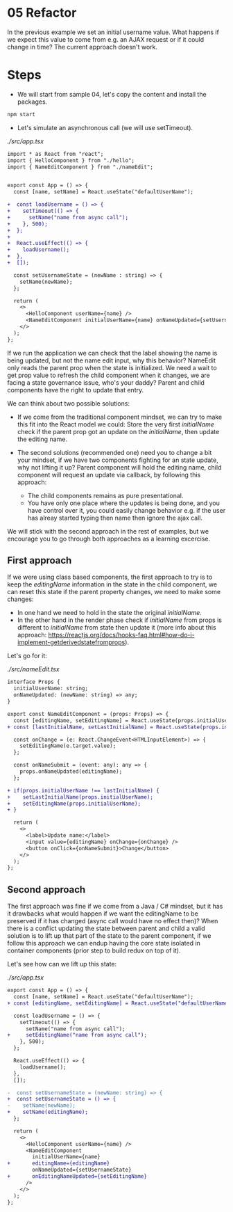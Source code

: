 # 05 Refactor

In the previous example we set an initial username value. What happens if we expect this value to come from e.g. an AJAX request or if it could change in time? The current approach doesn't work.

# Steps

- We will start from sample 04, let's copy the content and install the packages.

```bash
npm start
```

- Let's simulate an asynchronous call (we will use setTimeout).

_./src/app.tsx_

```diff
import * as React from "react";
import { HelloComponent } from "./hello";
import { NameEditComponent } from "./nameEdit";


export const App = () => {
  const [name, setName] = React.useState("defaultUserName");

+  const loadUsername = () => {
+    setTimeout(() => {
+      setName("name from async call");
+    }, 500);
+  };
+
+  React.useEffect(() => {
+    loadUsername();
+  },
+  []);

  const setUsernameState = (newName : string) => {
    setName(newName);
  };

  return (
    <>
      <HelloComponent userName={name} />
      <NameEditComponent initialUserName={name} onNameUpdated={setUsernameState} />
    </>
  );
};
```

If we run the application we can check that the label showing the name is being updated, but not
the name edit input, why this behavior? NameEdit only reads the parent prop when the state is initialized.
We need a wait to get prop value to refresh the child component when it changes, we are facing a state governance
issue, who's your daddy? Parent and child components have the right to update that entry.

We can think about two possible solutions:

- If we come from the traditional component mindset, we can try to make this fit into the React model we could: Store the very first _initialName_ check if the parent prop got an update on the _initialName_, then update the editing name.

- The second solutions (recommended one) need you to change a bit your mindset, if we have two components fighting
  for an state update, why not lifting it up? Parent component will hold the editing name, child component will
  request an update via callback, by following this approach:

  - The child components remains as pure presentational.
  - You have only one place where the updates is being done, and you have control over it, you could easily change behavior
    e.g. if the user has alreay started typing then name then ignore the ajax call.

We will stick with the second approach in the rest of examples, but we encourage you to go through both approaches as
a learning excercise.

## First approach

If we were using class based components, the first approach to try is to keep the _editingName_
information in the state in the child component, we can reset this state if the parent property changes, we need to make some changes:

- In one hand we need to hold in the state the original _initialName_.
- In the other hand in the render phase check if _initialName_ from props is different
  to _initialName_ from state then update it (more info about this approach: https://reactjs.org/docs/hooks-faq.html#how-do-i-implement-getderivedstatefromprops).

Let's go for it:

_./src/nameEdit.tsx_

```diff
interface Props {
  initialUserName: string;
  onNameUpdated: (newName: string) => any;
}

export const NameEditComponent = (props: Props) => {
  const [editingName, setEditingName] = React.useState(props.initialUserName);
+ const [lastInitialName, setLastInitialName] = React.useState(props.initialUserName);

  const onChange = (e: React.ChangeEvent<HTMLInputElement>) => {
    setEditingName(e.target.value);
  };

  const onNameSubmit = (event: any): any => {
    props.onNameUpdated(editingName);
  };

+ if(props.initialUserName !== lastInitialName) {
+    setLastInitialName(props.initialUserName);
+    setEditingName(props.initialUserName);
+ }

  return (
    <>
      <label>Update name:</label>
      <input value={editingName} onChange={onChange} />
      <button onClick={onNameSubmit}>Change</button>
    </>
  );
};
```

## Second approach

The first approach was fine if we come from a Java / C# mindset, but it has it drawbacks
what would happen if we want the editingName to be preserved if it has changed (async call
would have no effect then)? When there is a conflict updating the state between parent and child
a valid solution is to lift up that part of the state to the parent component, if we follow
this approach we can endup having the core state isolated in container components (prior step
to build redux on top of it).

Let's see how can we lift up this state:

_./src/app.tsx_

```diff
export const App = () => {
  const [name, setName] = React.useState("defaultUserName");
+ const [editingName, setEditingName] = React.useState("defaultUserName");

  const loadUsername = () => {
    setTimeout(() => {
      setName("name from async call");
+     setEditingName("name from async call");
    }, 500);
  };

  React.useEffect(() => {
    loadUsername();
  },
  []);

-  const setUsernameState = (newName: string) => {
+  const setUsernameState = () => {
-    setName(newName);
+    setName(editingName);
  };

  return (
    <>
      <HelloComponent userName={name} />
      <NameEditComponent
        initialUserName={name}
+       editingName={editingName}
        onNameUpdated={setUsernameState}
+       onEditingNameUpdated={setEditingName}
      />
    </>
  );
};
```
